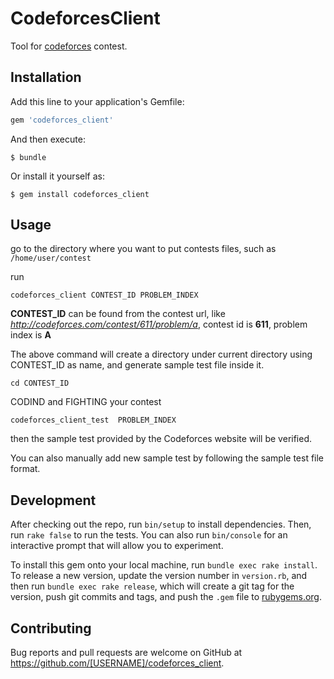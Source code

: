 # CodeforcesClient

Tool for [codeforces](http://codeforces.com) contest.

## Installation

Add this line to your application's Gemfile:

```ruby
gem 'codeforces_client'
```

And then execute:

    $ bundle

Or install it yourself as:

    $ gem install codeforces_client

## Usage

go to the directory where you want to put contests files, such as ```/home/user/contest```

run
```
codeforces_client CONTEST_ID PROBLEM_INDEX
```
**CONTEST_ID** can be found from the contest url, like *http://codeforces.com/contest/611/problem/a*, contest id is **611**, problem index is **A**

The above command will create a directory under current directory using CONTEST_ID as name, and generate sample test file inside it.

```
cd CONTEST_ID
```
CODIND and FIGHTING your contest


```
codeforces_client_test  PROBLEM_INDEX
```
then the sample test provided by the Codeforces website will be verified.

You can also manually add new sample test by following the sample test file format.

## Development

After checking out the repo, run `bin/setup` to install dependencies. Then, run `rake false` to run the tests. You can also run `bin/console` for an interactive prompt that will allow you to experiment.

To install this gem onto your local machine, run `bundle exec rake install`. To release a new version, update the version number in `version.rb`, and then run `bundle exec rake release`, which will create a git tag for the version, push git commits and tags, and push the `.gem` file to [rubygems.org](https://rubygems.org).

## Contributing

Bug reports and pull requests are welcome on GitHub at https://github.com/[USERNAME]/codeforces_client.

